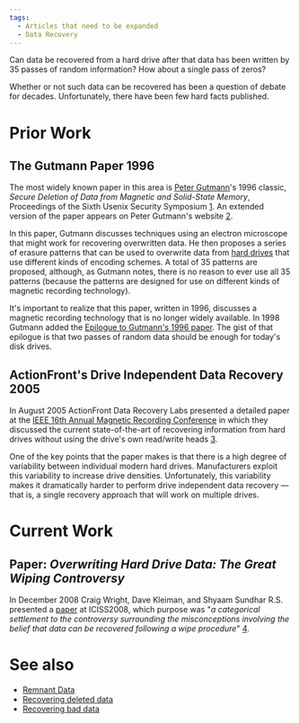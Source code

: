 ```yaml
---
tags:
  - Articles that need to be expanded
  - Data Recovery
---
```

Can data be recovered from a hard drive after that data has been written
by 35 passes of random information? How about a single pass of zeros?

Whether or not such data can be recovered has been a question of debate
for decades. Unfortunately, there have been few hard facts published.

# Prior Work

## The Gutmann Paper 1996

The most widely known paper in this area is [Peter
Gutmann](peter_gutmann.md)'s 1996 classic, *Secure Deletion of
Data from Magnetic and Solid-State Memory*, Proceedings of the Sixth
Usenix Security Symposium
[1](http://www.usenix.org/publications/library/proceedings/sec96/gutmann.html).
An extended version of the paper appears on Peter Gutmann's website
[2](http://www.cs.auckland.ac.nz/~pgut001/pubs/secure_del.html).

In this paper, Gutmann discusses techniques using an electron microscope
that might work for recovering overwritten data. He then proposes a
series of erasure patterns that can be used to overwrite data from [hard
drives](hard_drive.md) that use different kinds of encoding
schemes. A total of 35 patterns are proposed, although, as Gutmann
notes, there is no reason to ever use all 35 patterns (because the
patterns are designed for use on different kinds of magnetic recording
technology).

It's important to realize that this paper, written in 1996, discusses a
magnetic recording technology that is no longer widely available. In
1998 Gutmann added the [Epilogue to Gutmann's 1996
paper](epilogue_to_gutmann's_1996_paper.md). The gist of that
epilogue is that two passes of random data should be enough for today's
disk drives.

## ActionFront's Drive Independent Data Recovery 2005

In August 2005 ActionFront Data Recovery Labs presented a detailed
paper at the [IEEE 16th Annual Magnetic Recording
Conference](http://tmrc.nanointernational.org) in which they discussed
the current state-of-the-art of recovering information from hard drives
without using the drive's own read/write heads
[3](http://www.actionfront.com/ts_whitepaper.asp).

One of the key points that the paper makes is that there is a high
degree of variability between individual modern hard drives.
Manufacturers exploit this variability to increase drive densities.
Unfortunately, this variability makes it dramatically harder to perform
drive independent data recovery — that is, a single recovery approach
that will work on multiple drives.

# Current Work

## Paper: *Overwriting Hard Drive Data: The Great Wiping Controversy*

In December 2008 Craig Wright, Dave Kleiman, and Shyaam Sundhar R.S.
presented a
[paper](http://tracedigital.be/pdf/overwriting_hard_drive_data.pdf) at
ICISS2008, which purpose was "*a categorical settlement to the
controversy surrounding the misconceptions involving the belief that
data can be recovered following a wipe procedure*"
[4](https://www.sans.org/blog/overwriting-hard-drive-data/).

# See also

* [Remnant Data](remnant_data.md)
* [Recovering deleted data](recovering_deleted_data.md)
* [Recovering bad data](recovering_bad_data.md)
